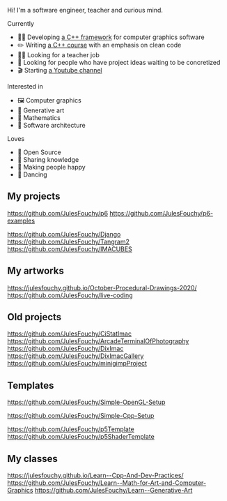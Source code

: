 Hi! I'm a software engineer, teacher and curious mind.

Currently 
 - 👩‍💻 Developing [a C++ framework](https://coollibs.github.io/home/) for computer graphics software
 - ✏️ Writing [a C++ course](https://julesfouchy.github.io/Learn--Cpp-And-Dev-Practices/) with an emphasis on clean code
 - 👨‍🏫 Looking for a teacher job
 - 👀 Looking for people who have project ideas waiting to be concretized
 - 🎬 Starting [a Youtube channel](https://www.youtube.com/channel/UC74MsUs2U6Qn3pSkKsNvasQ)

Interested in
 - 🖼️ Computer graphics
 - 🎨 Generative art
 - 📐 Mathematics
 - 🔨 Software architecture

Loves
 - 💖 Open Source
 - 🎁 Sharing knowledge
 - 🤗 Making people happy
 - 💃 Dancing

## My projects

https://github.com/JulesFouchy/p6
https://github.com/JulesFouchy/p6-examples

https://github.com/JulesFouchy/Django
https://github.com/JulesFouchy/Tangram2
https://github.com/JulesFouchy/IMACUBES

## My artworks

https://julesfouchy.github.io/October-Procedural-Drawings-2020/
https://github.com/JulesFouchy/live-coding

## Old projects

https://github.com/JulesFouchy/CiStatImac
https://github.com/JulesFouchy/ArcadeTerminalOfPhotography
https://github.com/JulesFouchy/DixImac
https://github.com/JulesFouchy/DixImacGallery
https://github.com/JulesFouchy/minigimpProject

## Templates

https://github.com/JulesFouchy/Simple-OpenGL-Setup
<!-- https://github.com/JulesFouchy/Simple-Glimac-Setup -->
https://github.com/JulesFouchy/Simple-Cpp-Setup

https://github.com/JulesFouchy/p5Template
https://github.com/JulesFouchy/p5ShaderTemplate

## My classes

https://julesfouchy.github.io/Learn--Cpp-And-Dev-Practices/
https://github.com/JulesFouchy/Learn--Math-for-Art-and-Computer-Graphics
https://github.com/JulesFouchy/Learn--Generative-Art


<!--
**JulesFouchy/JulesFouchy** is a ✨ _special_ ✨ repository because its `README.md` (this file) appears on your GitHub profile.

Here are some ideas to get you started:

- 🔭 I’m currently working on ...
- 🌱 I’m currently learning ...
- 👯 I’m looking to collaborate on ...
- 🤔 I’m looking for help with ...
- 💬 Ask me about ...
- 📫 How to reach me: ...
- 😄 Pronouns: ...
- ⚡ Fun fact: ...
-->
